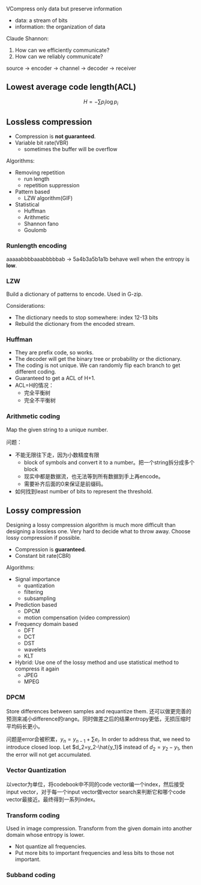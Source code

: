 VCompress only data but preserve information
- data: a stream of bits
- information: the organization of data

Claude Shannon:
1. How can we efficiently communicate?
2. How can we reliably communicate?

source → encoder → channel → decoder → receiver

## Lowest average code length(ACL)

$$H=-\sum{p_i\log{p_i}}$$
## Lossless compression
- Compression is **not guaranteed**.
- Variable bit rate(VBR)
	- sometimes the buffer will be overflow

Algorithms:
- Removing repetition
	- run length
	- repetition suppression
- Pattern based
	- LZW algorithm(GIF)
- Statistical
	- Huffman
	- Arithmetic 
	- Shannon fano
	- Goulomb

### Runlength encoding
aaaaabbbbaaabbbbbab -> 5a4b3a5b1a1b
behave well when the entropy is **low**.
### LZW
Build a dictionary of patterns to encode. Used in G-zip.

Considerations:
- The dictionary needs to stop somewhere: index 12-13 bits
- Rebuild the dictionary from the encoded stream.
### Huffman 
- They are prefix code, so works.
- The decoder will get the binary tree or probability or the dictionary.
- The coding is not unique. We can randomly flip each branch to get different coding.
- Guaranteed to get a ACL of H+1.
- ACL=H的情况：
	- 完全平衡树
	- 完全不平衡树

### Arithmetic coding
Map the given string to a unique number.

问题：
- 不能无限往下走，因为小数精度有限
	- block of symbols and convert it to a number。把一个string拆分成多个block
	- 现实中都是数据流，也无法等到所有数据到手上再encode。
	- 需要补齐后面的0来保证是前缀码。
- 如何找到least number of bits to represent the threshold.

## Lossy compression
Designing a lossy compression algorithm is much more difficult than designing a lossless one. Very hard to decide what to throw away. Choose lossy compression if possible.

- Compression is **guaranteed**.
- Constant bit rate(CBR)

Algorithms:
- Signal importance
	- quantization
	- filtering
	- subsampling
- Prediction based
	- DPCM 
	- motion compensation (video compression)
- Frequency domain based
	- DFT
	- DCT
	- DST
	- wavelets
	- KLT
- Hybrid: Use one of the lossy method and use statistical method to compress it again
	- JPEG
	- MPEG

### DPCM
Store differences between samples and requantize them. 还可以做更完善的预测来减小difference的range。同时做差之后的结果entropy更低，无损压缩时平均码长更小。

问题是error会被积累，$y_n=y_{n-1}+\sum{e_i}$. In order to address that, we need to introduce closed loop. Let $d_2=y_2-\hat{y_1}$ instead of $d_2=y_2-y_1$, then the error will not get accumulated.
### Vector Quantization
以vector为单位，将codebook中不同的code vector编一个index，然后接受input vector，对于每一个input vector做vector search来判断它和哪个code vector最接近。最终得到一系列index。
### Transform coding
Used in image compression. Transform from the given domain into another domain whose entropy is lower. 

- Not quantize all frequencies.
- Put more bits to important frequencies and less bits to those not important.

### Subband coding


